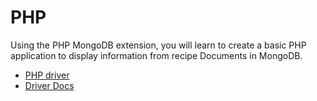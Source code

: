 # PHP

Using the PHP MongoDB extension, you will learn to create a basic PHP application to display information from recipe Documents in MongoDB.

- [PHP driver](https://docs.mongodb.com/drivers/php)
- [Driver Docs](https://www.php.net/mongodb)
